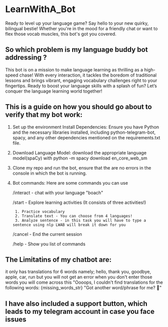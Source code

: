 # LearnWithA_Bot 
Ready to level up your language game? Say hello to your new quirky, bilingual bestie!  Whether you're in the mood for a friendly chat or want to flex those vocab muscles, this bot's got you covered.

## So which problem is my language buddy bot addressing ?
This bot is on a mission to make language learning as thrilling as a high-speed chase!  With every interaction, it tackles the boredom of traditional lessons and brings vibrant, engaging vocabulary challenges right to your fingertips. Ready to boost your language skills with a splash of fun? Let’s conquer the language learning world together! 

## This is a guide on how you should go about to verify that my bot work: 
1. Set up the environment 
   Install Dependencies: Ensure you have Python and the necessary libraries installed, including python-telegram-bot, 
   spacy, and any other dependencies mentioned on the requirements.txt file.
2. Download Language Model: download the appropriate language model(spaCy) with python -m spacy download 
   en_core_web_sm
3. Clone my repo and run the bot, ensure that the are no errors in the console in which the bot is running.
4. Bot commands: Here are some commands you can use
   
   /interact - chat with your language "boach"

   /start - Explore learning activities (It consists of three activities!)
   
        1. Practice vocabulary
        2. Translate text - You can choose from 4 languages!
        3. Analyze sentence - in this task you will have to type a sentence using nlp LWAB will break it down for you

   /cancel - End the current session
   
   /help - Show you list of commands
   
## The Limitatins of my chatbot are:
it only has translations for 6 words namely; hello, thank you, goodbye, apple, car, run 
but you will not get an error when you don't enter those words you will come across this
"Oooops, I couldn't find translations for the following words: {missing_words_str}
            "Got another word/phrase for me? 🧐"
## I have also included a support button, which leads to my telegram account in case you face issues 

  
   
       

